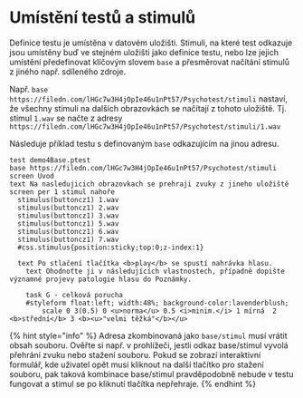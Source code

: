 # Umístění testů a stimulů

Definice testu je umístěna v datovém uložišti. Stimuli, na které test odkazuje jsou umístěny buď ve stejném uložišti jako definice testu, nebo lze jejich umístění předefinovat klíčovým slovem `base` a přesměrovat načítání stimulů z jiného např. sdíleného zdroje.

Např. `base https://filedn.com/lHGc7w3H4jOpIe46u1nPt57/Psychotest/stimuli` nastaví, že všechny stimuli na dalších obrazovkách se načítají z tohoto uložiště. Tj. stimul `1.wav` se načte z adresy `https://filedn.com/lHGc7w3H4jOpIe46u1nPt57/Psychotest/stimuli/1.wav`

Následuje příklad testu s definovaným `base` odkazujícím na jinou adresu.

```text
test demo4Base.ptest
base https://filedn.com/lHGc7w3H4jOpIe46u1nPt57/Psychotest/stimuli
screen Uvod
text Na nasledujicich obrazovkach se prehraji zvuky z jineho uložiště
screen per 1 stimul nahoře 
  stimulus(buttoncz1) 1.wav
  stimulus(buttoncz1) 2.wav
  stimulus(buttoncz1) 3.wav
  stimulus(buttoncz1) 5.wav
  stimulus(buttoncz1) 6.wav
  stimulus(buttoncz1) 7.wav
  #css.stimulus{position:sticky;top:0;z-index:1}
  
  text Po stlačení tlačítka <b>play</b> se spustí nahrávka hlasu.
    text Ohodnoťte ji v následujících vlastnostech, případně dopište významné projevy patologie hlasu do Poznámky.

    task G - celková porucha
    #styleform float:left; width:48%; background-color:lavenderblush;
 		scale 0 3(0.5) 0 <u>norma</u> 0.5 <i>minim.</i> 1 mírná  2 <b>střední</b> 3 <b><u>"velmi těžká"</b></u>

```

{% hint style="info" %}
Adresa zkombinovaná jako `base/stimul` musí vrátit obsah souboru. Ověřte si např. v prohlížeči, jestli odkaz base/stimul vyvolá přehrání zvuku nebo stažení souboru. Pokud se zobrazí interaktivní formulář, kde uživatel opět musí kliknout na další tlačítko pro stažení souboru, pak taková kombinace base/stimul pravděpodobně nebude v testu fungovat a stimul se po kliknutí tlačítka nepřehraje.
{% endhint %}

